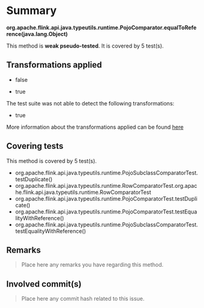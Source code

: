 # Summary
**org.apache.flink.api.java.typeutils.runtime.PojoComparator.equalToReference(java.lang.Object)**

This method is **weak pseudo-tested**.
It is covered by 5 test(s). 


## Transformations applied

- false

- true


The test suite was not able to detect the following transformations:
 * true 


More information about the transformations applied can be found [here](https://github.com/STAMP-project/pitest-descartes)

## Covering tests
This method is covered by 5 test(s).
* org.apache.flink.api.java.typeutils.runtime.PojoSubclassComparatorTest.testDuplicate()
* org.apache.flink.api.java.typeutils.runtime.RowComparatorTest.org.apache.flink.api.java.typeutils.runtime.RowComparatorTest
* org.apache.flink.api.java.typeutils.runtime.PojoComparatorTest.testDuplicate()
* org.apache.flink.api.java.typeutils.runtime.PojoComparatorTest.testEqualityWithReference()
* org.apache.flink.api.java.typeutils.runtime.PojoSubclassComparatorTest.testEqualityWithReference()


## Remarks
> Place here any remarks you have regarding this method.

## Involved commit(s)

> Place here any commit hash related to this issue.
